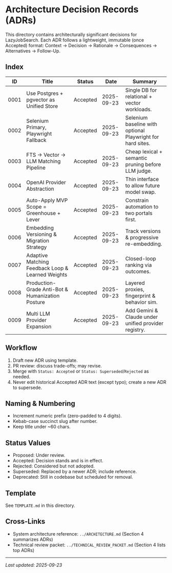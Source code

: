 # Architecture Decision Records (ADRs)

This directory contains architecturally significant decisions for LazyJobSearch. Each ADR follows a lightweight, immutable (once Accepted) format: Context → Decision → Rationale → Consequences → Alternatives → Follow-Up.

## Index

| ID | Title | Status | Date | Summary |
|----|-------|--------|------|---------|
| 0001 | Use Postgres + pgvector as Unified Store | Accepted | 2025-09-23 | Single DB for relational + vector workloads. |
| 0002 | Selenium Primary, Playwright Fallback | Accepted | 2025-09-23 | Selenium baseline with optional Playwright for hard sites. |
| 0003 | FTS → Vector → LLM Matching Pipeline | Accepted | 2025-09-23 | Cheap lexical + semantic pruning before LLM judge. |
| 0004 | OpenAI Provider Abstraction | Accepted | 2025-09-23 | Thin interface to allow future model swap. |
| 0005 | Auto-Apply MVP Scope = Greenhouse + Lever | Accepted | 2025-09-23 | Constrain automation to two portals first. |
| 0006 | Embedding Versioning & Migration Strategy | Accepted | 2025-09-23 | Track versions & progressive re-embedding. |
| 0007 | Adaptive Matching Feedback Loop & Learned Weights | Accepted | 2025-09-23 | Closed-loop ranking via outcomes. |
| 0008 | Production-Grade Anti-Bot & Humanization Posture | Accepted | 2025-09-23 | Layered proxies, fingerprint & behavior sim. |
| 0009 | Multi LLM Provider Expansion | Accepted | 2025-09-23 | Add Gemini & Claude under unified provider registry. |

## Workflow
1. Draft new ADR using template.
2. PR review: discuss trade-offs; may revise.
3. Merge with `Status: Accepted` or `Status: Superseded`/`Rejected` as needed.
4. Never edit historical Accepted ADR text (except typo); create a new ADR to supersede.

## Naming & Numbering
- Increment numeric prefix (zero-padded to 4 digits).
- Kebab-case succinct slug after number.
- Keep title under ~60 chars.

## Status Values
- Proposed: Under review.
- Accepted: Decision stands and is in effect.
- Rejected: Considered but not adopted.
- Superseded: Replaced by a newer ADR; include reference.
- Deprecated: Still in codebase but scheduled for removal.

## Template
See `TEMPLATE.md` in this directory.

## Cross-Links
- System architecture reference: `../ARCHITECTURE.md` (Section 4 summarizes ADRs)
- Technical review packet: `../TECHNICAL_REVIEW_PACKET.md` (Section 4 lists top ADRs)

---
_Last updated: 2025-09-23_
